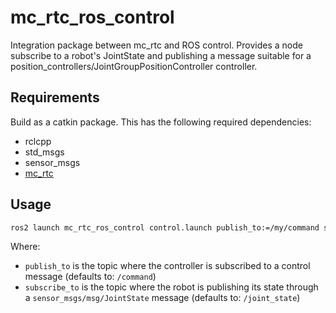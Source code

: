mc_rtc_ros_control
==

Integration package between mc_rtc and ROS control. Provides a node subscribe to a robot's JointState and publishing a message suitable for a position_controllers/JointGroupPositionController controller.

Requirements
--

Build as a catkin package. This has the following required dependencies:

- rclcpp
- std_msgs
- sensor_msgs
- [mc_rtc](https://github.com/jrl-umi3218/mc_rtc)

Usage
--

```bash
ros2 launch mc_rtc_ros_control control.launch publish_to:=/my/command subscribe_to:=/my/state
```

Where:

- `publish_to` is the topic where the controller is subscribed to a control message (defaults to: `/command`)
- `subscribe_to` is the topic where the robot is publishing its state through a `sensor_msgs/msg/JointState` message (defaults to: `/joint_state`)
